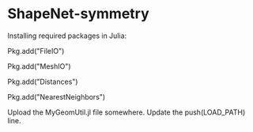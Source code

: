 # ShapeNet-symmetry

Installing required packages in Julia:

Pkg.add("FileIO")

Pkg.add("MeshIO")

Pkg.add("Distances")

Pkg.add("NearestNeighbors")


Upload the MyGeomUtil.jl file somewhere. Update the push(LOAD_PATH) line.

